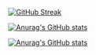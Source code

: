 
[![GitHub Streak](https://streak-stats.demolab.com/?user=Archityadav07)](https://git.io/streak-stats)

[![Anurag's GitHub stats](https://github-readme-stats.vercel.app/api?username=ArchitYadav07)](https://github.com/anuraghazra/github-readme-stats)


[![Anurag's GitHub stats](https://github-readme-stats.vercel.app/api?username=anuraghazra)](https://github.com/anuraghazra/github-readme-stats)
